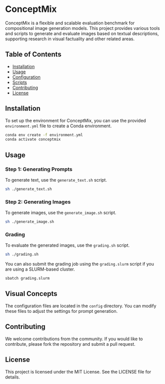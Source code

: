 # ConceptMix

ConceptMix is a flexible and scalable evaluation benchmark for compositional image generation models. This project provides various tools and scripts to generate and evaluate images based on textual descriptions, supporting research in visual factuality and other related areas.

## Table of Contents

- [Installation](#installation)
- [Usage](#usage)
- [Configuration](#configuration)
- [Scripts](#scripts)
- [Contributing](#contributing)
- [License](#license)

## Installation

To set up the environment for ConceptMix, you can use the provided `environment.yml` file to create a Conda environment.

```sh
conda env create -f environment.yml
conda activate conceptmix
```

## Usage

### Step 1: Generating Prompts

To generate text, use the `generate_text.sh` script.

```sh
sh ./generate_text.sh
```

### Step 2: Generating Images

To generate images, use the `generate_image.sh` script. 

```sh
sh ./generate_image.sh
```


### Grading

To evaluate the generated images, use the `grading.sh` script.

```sh
sh ./grading.sh
```

You can also submit the grading job using the `grading.slurm` script if you are using a SLURM-based cluster.

```sh
sbatch grading.slurm
```

## Visual Concepts

The configuration files are located in the `config` directory. You can modify these files to adjust the settings for prompt generation.

<!-- ## Scripts

- `generate_image.sh`: Script to generate images.
- `generate_text.sh`: Script to generate text.
- `grading.sh`: Script to evaluate the generated images.
- `grading.slurm`: SLURM script to submit the grading job on a cluster. -->

## Contributing

We welcome contributions from the community. If you would like to contribute, please fork the repository and submit a pull request.

## License
This project is licensed under the MIT License. See the LICENSE file for details.
